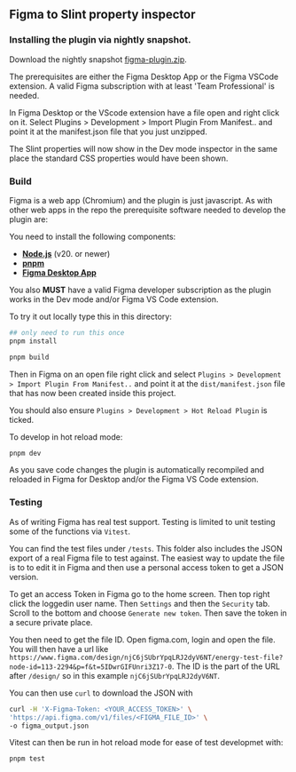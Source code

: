 <!-- Copyright © SixtyFPS GmbH <info@slint.dev> ; SPDX-License-Identifier: GPL-3.0-only OR LicenseRef-Slint-Royalty-free-2.0 OR LicenseRef-Slint-Software-3.0 -->

## Figma to Slint property inspector


### Installing the plugin via nightly snapshot.

Download the nightly snapshot [figma-plugin.zip](https://github.com/slint-ui/slint/releases/download/nightly/figma-plugin.zip).

The prerequisites are either the Figma Desktop App or the Figma VSCode extension. 
A valid Figma subscription with at least 'Team Professional' is needed.

In Figma Desktop or the VScode extension have a file open and right click on it. Select Plugins > Development > Import Plugin From Manifest.. and point it at the manifest.json file that you just unzipped.

The Slint properties will now show in the Dev mode inspector in the same place the standard CSS properties
would have been shown.

### Build

Figma is a web app (Chromium) and the plugin is just javascript. As with other web apps in the repo
the prerequisite software needed to develop the plugin are:

You need to install the following components:
* **[Node.js](https://nodejs.org/download/release/)** (v20. or newer)
* **[pnpm](https://www.pnpm.io/)**
* **[Figma Desktop App](https://www.figma.com/downloads/)**

You also **MUST** have a valid Figma developer subscription as the plugin works in the Dev mode
and/or Figma VS Code extension.

To try it out locally type this in this directory:

```sh
## only need to run this once
pnpm install

pnpm build
```

Then in Figma on an open file right click and select `Plugins > Development > Import Plugin From Manifest..` and point it at the `dist/manifest.json` file that has now been created inside this project.

You should also ensure `Plugins > Development > Hot Reload Plugin` is ticked.

To develop in hot reload mode:

```sh
pnpm dev
```

As you save code changes the plugin is automatically recompiled and reloaded in Figma for Desktop and/or the Figma VS Code extension.


### Testing

As of writing Figma has real test support. Testing is limited to unit testing some of the functions via `Vitest`.

You can find the test files under `/tests`. This folder also includes the JSON export of a real Figma file
to test against. The easiest way to update the file is to to edit it in Figma and then use a personal access token to get a JSON version.

To get an access Token in Figma go to the home screen. Then top right click the loggedin user name. Then `Settings` and then the `Security` tab. Scroll to the bottom and choose `Generate new token`. Then save the token in a secure private place.

You then need to get the file ID. Open figma.com, login and open the file. You will then have a url like
`https://www.figma.com/design/njC6jSUbrYpqLRJ2dyV6NT/energy-test-file?node-id=113-2294&p=f&t=5IDwrGIFUnri3Z17-0`. The ID is the part of the URL after `/design/` so in this example `njC6jSUbrYpqLRJ2dyV6NT`.

You can then use `curl` to download the JSON with

```sh
curl -H 'X-Figma-Token: <YOUR_ACCESS_TOKEN>' \
'https://api.figma.com/v1/files/<FIGMA_FILE_ID>' \
-o figma_output.json
```

Vitest can then be run in hot reload mode for ease of test developmet with:

```sh
pnpm test
```


